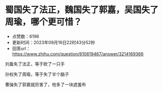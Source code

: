 # 蜀国失了法正，魏国失了郭嘉，吴国失了周瑜，哪个更可惜？
- 点赞数：6196
- 更新时间：2023年09月16日22时43分52秒
- 回答url：https://www.zhihu.com/question/610619467/answer/3214169366
<body>
 <p data-pid="UZPK1HgZ">刘备失了法正，等于砍了一只手</p>
 <p data-pid="O9sjvljH">孙权失了周瑜，等于失了半个脑子</p>
 <p data-pid="M9E1ipZl">曹操失了郭嘉就厉害了，他多了一块遮羞布</p>
</body>